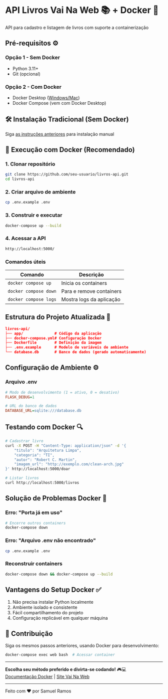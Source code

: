 
# API Livros Vai Na Web 📚 + Docker 🐳

API para cadastro e listagem de livros com suporte a containerização

## Pré-requisitos ⚙️

### Opção 1 - Sem Docker

- Python 3.11+
- Git (opcional)

### Opção 2 - Com Docker

- Docker Desktop ([Windows/Mac](https://www.docker.com/products/docker-desktop/))
- Docker Compose (vem com Docker Desktop)

## 🛠️ Instalação Tradicional (Sem Docker)

Siga [as instruções anteriores](#opção-1---sem-docker) para instalação manual

## 🐳 Execução com Docker (Recomendado)

### 1. Clonar repositório

```bash
git clone https://github.com/seu-usuario/livros-api.git
cd livros-api
```

### 2. Criar arquivo de ambiente

```bash
cp .env.example .env
```

### 3. Construir e executar

```bash
docker-compose up --build
```

### 4. Acessar a API

```bash
http://localhost:5000/
```

### Comandos úteis

| Comando | Descrição |
|---------|------------|
| `docker compose up` | Inicia os containers |
| `docker compose down` | Para e remove containers |
| `docker compose logs` | Mostra logs da aplicação |

## Estrutura do Projeto Atualizada 📂

```json
livros-api/
├── app/              # Código da aplicação
├── docker-compose.yml# Configuração Docker
├── Dockerfile        # Definição da imagem
├── .env.example      # Modelo de variáveis de ambiente
└── database.db       # Banco de dados (gerado automaticamente)
```

## Configuração de Ambiente ⚙️

### Arquivo .env

```ini
# Modo de desenvolvimento (1 = ativo, 0 = desativo)
FLASK_DEBUG=1

# URL do banco de dados
DATABASE_URL=sqlite:///database.db
```

## Testando com Docker 🔍

```bash
# Cadastrar livro
curl -X POST -H "Content-Type: application/json" -d '{
    "titulo": "Arquitetura Limpa",
    "categoria": "TI",
    "autor": "Robert C. Martin",
    "imagem_url": "http://exemplo.com/clean-arch.jpg"
}' http://localhost:5000/doar

# Listar livros
curl http://localhost:5000/livros
```

## Solução de Problemas Docker 🐛

### Erro: "Porta já em uso"

```bash
# Encerre outros containers
docker-compose down
```

### Erro: "Arquivo .env não encontrado"

```bash
cp .env.example .env
```

### Reconstruir containers

```bash
docker-compose down && docker-compose up --build
```

## Vantagens do Setup Docker ✅

1. Não precisa instalar Python localmente
2. Ambiente isolado e consistente
3. Fácil compartilhamento do projeto
4. Configuração replicável em qualquer máquina

## 🤝 Contribuição

Siga os mesmos passos anteriores, usando Docker para desenvolvimento:

```bash
docker-compose exec web bash  # Acessar container
```

---

**Escolha seu método preferido e divirta-se codando!** 🎮💻  
[Documentação Docker](https://docs.docker.com/) | [Site Vai Na Web](https://vainaweb.com.br/)

---

Feito com ❤️ por Samuel Ramos
